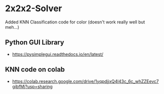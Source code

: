 # 2x2x2-Solver

Added KNN Classification code for color (doesn't work really well but meh...)

## Python GUI Library
- https://pysimplegui.readthedocs.io/en/latest/

## KNN code on colab
- https://colab.research.google.com/drive/1yqpdjjxQ4l43c_6c_whZZEevc7gibfMj?usp=sharing
